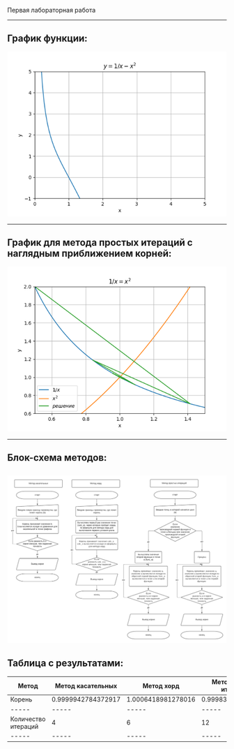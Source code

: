 Первая лабораторная работа
_____
## График функции:
![Alt-текст](https://github.com/AndreyAgeev111/Numerical_Methods/blob/master/res/func.png "График функции")
_____
## График для метода простых итераций с наглядным приближением корней:
![Alt-текст](https://github.com/AndreyAgeev111/Numerical_Methods/blob/master/res/simple_iteration.png "Простые итерации")
_____
## Блок-схема методов:
![Alt-текст](https://github.com/AndreyAgeev111/Numerical_Methods/blob/master/res/flowchart.png "Блок-схема")
-----
## Таблица с результатами:
| Метод | Метод касательных | Метод хорд | Метод простых итераций |
| ----- | ----- | ----- | ----- |
| Корень | 0.9999942784372917 | 1.0006418981278016 | 0.9998307889319291 |
| ----- | ----- | ----- | ----- |
| Количество итераций | 4 | 6 | 12 |
| ----- | ----- | ----- | ----- |